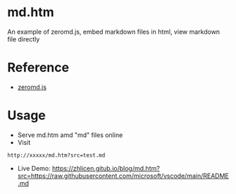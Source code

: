 # md.htm
An example of zeromd.js, embed markdown files in html, view markdown file directly

# Reference
- [zeromd.js](https://github.com/zerodevx/zero-md)

# Usage
- Serve md.htm amd "md" files online
- Visit 
```
http://xxxxx/md.htm?src=test.md
```
- Live Demo: https://zhlicen.gitub.io/blog/md.htm?src=https://raw.githubusercontent.com/microsoft/vscode/main/README.md

